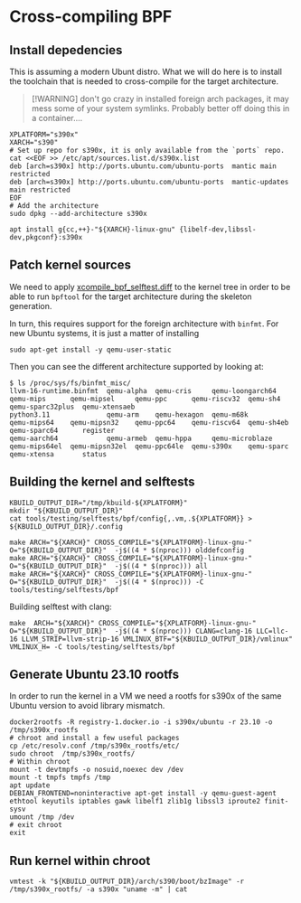
# Cross-compiling BPF

## Install depedencies

This is assuming a modern Ubunt distro. What we will do here is to install the toolchain that is needed to cross-compile for the target architecture.

> [!WARNING] don't go crazy in installed foreign arch packages, it may mess some of your system symlinks. Probably better off doing this in a container....

```
XPLATFORM="s390x"
XARCH="s390"
# Set up repo for s390x, it is only available from the `ports` repo.
cat <<EOF >> /etc/apt/sources.list.d/s390x.list
deb [arch=s390x] http://ports.ubuntu.com/ubuntu-ports  mantic main restricted
deb [arch=s390x] http://ports.ubuntu.com/ubuntu-ports  mantic-updates main restricted
EOF
# Add the architecture
sudo dpkg --add-architecture s390x

apt install g{cc,++}-"${XARCH}-linux-gnu" {libelf-dev,libssl-dev,pkgconf}:s390x
```

## Patch kernel sources

We need to apply [xcompile_bpf_selftest.diff](https://gist.github.com/chantra/ad464fdb9026ebe88ea3b92cd2edb91e) to the kernel tree in order to be able to 
run `bpftool` for the target architecture during the skeleton generation.

In turn, this requires support for the foreign architecture with `binfmt`. For new Ubuntu systems, it is just a matter
of installing
```
sudo apt-get install -y qemu-user-static
```

Then you can see the different architecture supported by looking at:
```
$ ls /proc/sys/fs/binfmt_misc/
llvm-16-runtime.binfmt  qemu-alpha  qemu-cris     qemu-loongarch64  qemu-mips      qemu-mipsel     qemu-ppc      qemu-riscv32  qemu-sh4    qemu-sparc32plus  qemu-xtensaeb
python3.11              qemu-arm    qemu-hexagon  qemu-m68k         qemu-mips64    qemu-mipsn32    qemu-ppc64    qemu-riscv64  qemu-sh4eb  qemu-sparc64      register
qemu-aarch64            qemu-armeb  qemu-hppa     qemu-microblaze   qemu-mips64el  qemu-mipsn32el  qemu-ppc64le  qemu-s390x    qemu-sparc  qemu-xtensa       status
```

## Building the kernel and selftests
```
KBUILD_OUTPUT_DIR="/tmp/kbuild-${XPLATFORM}"
mkdir "${KBUILD_OUTPUT_DIR}"
cat tools/testing/selftests/bpf/config{,.vm,.${XPLATFORM}} > ${KBUILD_OUTPUT_DIR}/.config

make ARCH="${XARCH}" CROSS_COMPILE="${XPLATFORM}-linux-gnu-" O="${KBUILD_OUTPUT_DIR}"  -j$((4 * $(nproc))) olddefconfig
make ARCH="${XARCH}" CROSS_COMPILE="${XPLATFORM}-linux-gnu-" O="${KBUILD_OUTPUT_DIR}"  -j$((4 * $(nproc))) all
make ARCH="${XARCH}" CROSS_COMPILE="${XPLATFORM}-linux-gnu-" O="${KBUILD_OUTPUT_DIR}"  -j$((4 * $(nproc))) -C tools/testing/selftests/bpf
```

Building selftest with clang:
```
make  ARCH="${XARCH}" CROSS_COMPILE="${XPLATFORM}-linux-gnu-" O="${KBUILD_OUTPUT_DIR}"  -j$((4 * $(nproc))) CLANG=clang-16 LLC=llc-16 LLVM_STRIP=llvm-strip-16 VMLINUX_BTF="${KBUILD_OUTPUT_DIR}/vmlinux" VMLINUX_H= -C tools/testing/selftests/bpf
```

## Generate Ubuntu 23.10 rootfs

In order to run the kernel in a VM we need a rootfs for s390x of the same Ubuntu version to avoid library mismatch.

```
docker2rootfs -R registry-1.docker.io -i s390x/ubuntu -r 23.10 -o /tmp/s390x_rootfs
# chroot and install a few useful packages
cp /etc/resolv.conf /tmp/s390x_rootfs/etc/
sudo chroot  /tmp/s390x_rootfs/
# Within chroot
mount -t devtmpfs -o nosuid,noexec dev /dev
mount -t tmpfs tmpfs /tmp
apt update
DEBIAN_FRONTEND=noninteractive apt-get install -y qemu-guest-agent ethtool keyutils iptables gawk libelf1 zlib1g libssl3 iproute2 finit-sysv
umount /tmp /dev
# exit chroot
exit
```

## Run kernel within chroot

```
vmtest -k "${KBUILD_OUTPUT_DIR}/arch/s390/boot/bzImage" -r /tmp/s390x_rootfs/ -a s390x "uname -m" | cat
```